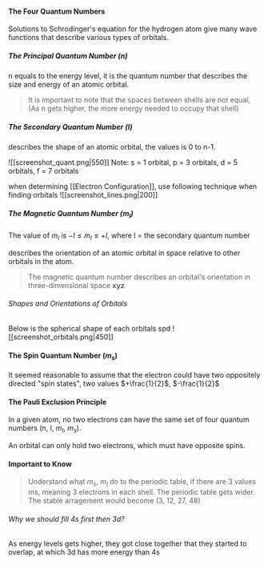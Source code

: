 #### The Four Quantum Numbers

Solutions to Schrodinger's equation for the hydrogen atom give many wave functions that describe various types of orbitals.

##### The Principal Quantum Number (n)

n equals to the energy level, it is the quantum number that describes the size and energy of an atomic orbital.

> It is important to note that the spaces between shells are not equal, (As n gets higher, the more energy needed to occupy that shell)

##### The Secondary Quantum Number (l)

describes the shape of an atomic orbital, the values is 0 to n-1.

![[screenshot_quant.png|550]]
Note:
s = 1 orbital, p = 3 orbitals, d = 5 orbitals, f = 7 orbitals

when determining [[Electron Configuration]], use following technique when finding orbitals
![[screenshot_lines.png|200]]

##### The Magnetic Quantum Number ($m_{l}$)

The value of $m_{l}$ is $-l\leq m_{l}\leq +l$, where l = the secondary quantum number

describes the orientation of an atomic orbital in space relative to other orbitals in the atom.

> The magnetic quantum number describes an orbital's orientation in three-dimensional space **xyz**

###### Shapes and Orientations of Orbitals

Below is the spherical shape of each orbitals spd
![[screenshot_orbitals.png|450]]

#### The Spin Quantum Number ($m_{s}$)

It seemed reasonable to assume that the electron could have two oppositely directed "spin states", two values $+\frac{1}{2}$, $-\frac{1}{2}$

#### The Pauli Exclusion Principle

In a given atom, no two electrons can have the same set of four quantum numbers (n, l, $m_{l}$, $m_{s}$). 

An orbital can only hold two electrons, which must have opposite spins.


#### Important to Know

> Understand what $m_{s}$, $m_{l}$ do to the periodic table, if there are 3 values ms, meaning 3 electrons in each shell. The periodic table gets wider. The stable arragement would become (3, 12, 27, 48)

###### Why we should fill 4s first then 3d?
As energy levels gets higher, they got close together that they started to overlap, at which 3d has more energy than 4s